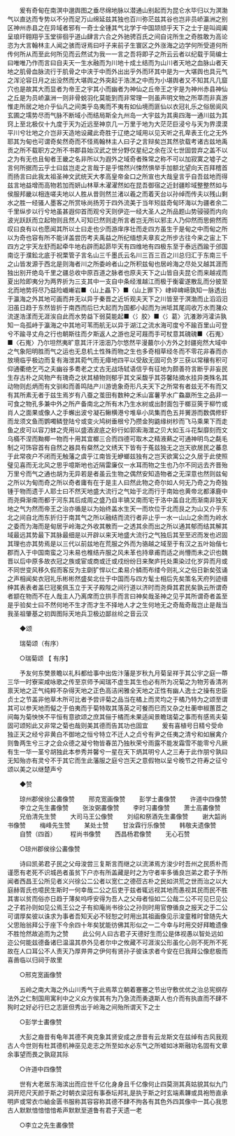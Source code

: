 <!-- { "loadSidebar": true } -->
　　爰有奇甸在南溟中邈舆图之垂尽绵地脉以潜通山别起而为昆仑水毕归以为溟渤气以直达而专势以不分而足万山绵延兹其独也百川弥茫兹其谷也岂非员峤瀛洲之别区神州赤县之在异域者邪有一奇士全锺其气北学于中国颉颃乎天下之士于是叫阊阖呈琅玕翱翔乎玉堂徘徊乎道山肆言六合之外驰骋百氏之间自诧所生之奇胜敢为高论恣为大言翰林主人闻之骇而讶焉曰吁子来前子生寰区之外涨海之边学何所受道何所传何所从而至此何所见而云然试为我一一言之吾将即子之所云云者以纪载于简编士曰唯唯乃作而言曰自夫天一生水融而为川地十成土结而为山川者天地之血脉山者天地之肌骨血脉流行于肌骨之中浃于中而外出出乎外而环其中是为一大堪舆也具元气之浑沦容日月之出没然而大堪舆之外突起于浩溔之中而为小堪舆者又不知其凡几窟穴也是故其大而显者为帝王之宇其小而幽者为神仙之丘帝王之宇是为神州赤县神仙之丘是为员峤瀛洲一则非骨蜕羽化莫能到而非常理一则虽声明文物之所萃而非真游惟走所居之地介乎仙凡之间类乎岛夷而不夷有如仙境而匪仙以衣冠礼乐之俗居阆风玄圃之壖势尽而气脉不断域小而结局斯全九州岛一大宇兹为其奥四海一通川兹为其窍上至北极仅十九度于天为近远至神京几一万里于地为大茫茫巨浸兮与天为界漠漠平川兮壮地之介岂非天造地设藏此奇胜于辽绝之域用以见天听之孔卑表王化之无外耶其为甸也可谓奇矣然奇而不怪焉翰林主人曰子之言辩矣岂其然欤载考诸古兹地禹贡之所不载职方之所不书郡县始汉武之世分野仅星纪之余在汉七世固尝弃之盖不以之为有无也且甸者王畿之名非所以为遐外之域奇者殊常之称不可以加寂寞之墟子之言何所据而云乎士曰兹岂走之言哉于是乎惕然兴悚然惧举手加额北望向天百拜稽首而扬言曰此我太祖圣神文武统天大孝高皇帝金口之所宣也大哉皇言乎自吾兹地而得兹言地益增而高物若加而妍山林草木濯濯然如在昆吾御宿之近封疆畛域整整然如与侯服邦畿以相连嗟夫地以人胜从昔则然兰渚以羲之而着天台以孙绰而传夫以残山剩水之胜一经骚人墨客之所赏咏尚扬芳于四外流美于当年矧兹奇甸环海以为疆者余二千里纵步以行兮地虽甚遐仰首而观兮天则伊迩一经大圣人之所品题山势骎骎而内向波光跃跃而立起物则且然人可知巳然则走所言者岂无所以邪主人乃仰然而思俯然而叹曰良有以也愿闻其所以士曰走也少而游庠序壮而走四方虽生于是甸之中而甸之所以为奇也容有所不能详盖尝历考夫禹益之所纪缅想夫章亥之所步古往今来之宙上下四方之宇天左舒而起牵牛地右辟而起昴毕天有四维地有四极东至于泰远西踰于邠国南讫于濮鈆北底于祝栗管子言名山三千墨氏云名川三百三百之川总归汇于东南三千之山皆发源于西北是则海者川之所委岭者山之所积兹甸也居岭海之尽处又越其涯而独出别开绝岛千里之疆总收中原百道之脉者也原夫天下之山皆自夫昆仑而来越戎而夏出险即夷分为两界折为三支其中一支自中条经淮越江而极于衡霍遂散乱而分披至北而地势将尽乃益险巇嶃岩■〈山上畾下〉■〈山上罪下〉峍崪崥崹孰知一脉透出于瀛海之外其地可画而井无以异于秦晋之近圻观夫天下之川皆至于溟渤而止滔滔汨汨虽日趋于东然皆折于南西而后巳大起而为国都小起而为洲坻其尾闾收万水而潴众流遂浩漾而无涯涘自此而水势益下弱莫能起■〈氵胶〉■〈氵葛〉沆瀁渺沔瀖泋孰知一岛孤峙于瀛海之中其地可苇而航无以异于湖江之流水海可度兮不踰百里山可登兮不踰寻丈舟之行也朝斯往而夕斯返人之游也足可屐而手可杖意其磈磈■〈石嵬〉■〈石嵬〉乃尔坦然夷旷意其汗汗沺沺乃尔悠然平漫蕞尔小方外之封疆宛然大域中之气象阳明胜而气之运也无息机土性殊而物之生也多奇相草经冬而不零花非春而亦放境临乎极边而复有海泄其菀气而无瘴地四平以受敌无固可负岁三获以常穰有积可仰通衢绝乞丐之夫幽谷多耈老之丈古无战场轼语信乎有征地为颇善符言断乎非妄民生存古朴之风物产有瑰奇之状其植物则郁乎其文采馥乎其芬馨陆摘水挂异类殊名其动物则彪炳而有文驯和而善鸣陆产川游诡象奇形凡夫天下之所常有者兹无不有而又有其所素无者于兹生焉岁有八蚕之茧田有数种之禾山富薯芋水广鱻蠃所生之品非一可食之物孔多兼中外之所产备南北之所有木乃生水树或出酎面包于榔豆筴于柳竹或肖人之面果或像人之手蠏出波兮凝石鳅横港兮堆阜小凤集而色五并黉游而数偶修虾而龙须文鱼而鹦噣鳞登陆兮或变火鸠树垂根兮乃攒金狗鼪缘树杪而飞马乘果下而走鱼之皮可以容刀蚌之壳用以盛酒波底之砂行如郭索海澨之贝大如玉斗花梨靡刻而文乌樠不涅而黝椰一物而十用其宜榔三合而四德可取木之精液爇之可通神明鸟之氄毛制之可饰容首有自然之器具有粲然之文绣天下皆有于菟兹独无之岂天欲居民之蕃息于此常夜户不闭而无触藩之虞乎江南皆无蛜螂兹独有之岂天欲寓公之久居于此使照璧见喜而无北风之思乎噫斯地也近隔雷廉仅一水耳而物之生也乃尔不同远去齐晋殆万里兮而气之通也胡为无异若是者虽云生物之偶然安知造物者之无深意也然则兹甸之所以为甸而奇之所以奇者庸有在于是主人曰然此物之奇尔如人何无乃奇之为奇独锺于物而遗于人耶士曰不然天地盛大流行之气始于北而行于南始也黄帝北都涿鹿中而尧舜渐南而都于河东其后成周之盛乃自丰镐又南而宅于洛中盖自北而渐南非独天地之气为然而帝王之治亦循是以为始终盖水生天一而坎位于北而艮之为山又介乎东北之间自北而东折归于南其气之所以融结而流行者非止乎一水一山山之余而为岭水之委而为海而是甸居乎岭海之外收其散而一之透其余而出之所以通其郁而结其解其域最远其势最下其脉最细是以开辟以来天地盛大流行之气独后其至至迟而发也迟固其理也亦其势焉是以三代以前兹地在荒服之外而为骆越之域至于有汉之五叶始偕七郡而入于中国南蛮之习未易也椎结卉服之风未革也持章甫而适之尚懵而未之识也魏晋以后中原多故衣冠之族或宦或商或迁或戍纷纷日来聚庐托处熏染过化岁异而月或不同世变风移久假而客反为主劘犷悍以仁柔易介鳞而布缕今则礼义之俗日新矣弦诵之声相闻矣衣冠礼乐彬彬然盛矣北仕于中国而与四方髦士相后先矣策名天府列迹缙绅其表表者盖巳冠冕佩玉立于天子殿陛之间行道以济时而尧舜其君民矣孰云所谓奇者颛在物而不在人哉主人乃离席而立拱手而言曰神矣哉圣神之见乎其所谓奇者盖至是乎验矣士曰不然何地不生才而才生不择地人才之生何地无之奇哉奇哉岂止是哉当我圣祖肇基之初舆图际天地兵卫极边鄙丝纶之音云汉 

　　◆颂 

　　瑞菊颂（有序） 

　　○瑞菊颂 【 有序】 

　　予友何东樊景瞻以礼科都给事中出佐汴藩是岁秋九月菊呈祥于其公宇之庭一蔕三华一时寮寀咸咏歌之传至京师予闻瑞不虚生其生也必有所为况菊之为物芳香清冽禀天地之正气纯粹不杂得天地之正色高洁闲雅全天地之正性有幽人逸士之操有忠臣贞士之节盖非他草木所可比者予尝评菊之品当在橘上而灵均之于橘乃特为之颂至谓其可以参天地而儗之于伯夷而于菊特取其落英之可餐而巳而又杂之杜蘅申椒蕙茝之间每为菊怏怏不平恒有意欲颂之庶其俪于橘而未果适闻景瞻瑞菊之事而有感焉夫菊固可颂矧此又非常之菊也哉则美其德而告其功也固宜 
　　爰有喜植号日精兮受命独正天之经兮非黄白不御地之恒兮特立不迁人之贞兮有尹之任夷之清兮和如展禽介则鲁两生兮三才之会众德之凝兮物皆春茁乃独秋荣兮雨露不能发霜雪不能零兮凡厥有生一华一茎兮胡独此本参秀并馨兮一星在天下炳其明兮人之三寿于此作朋兮孰曰无知殆亦有灵兮不于其它而生此藩服之庭兮岂天之意假物以呈兮晚节之符寿之征兮颂以美之以继楚声兮 

　　◆赞 

　　琼州郡侯徐公畵像赞 
　　邢克宽画像赞 
　　彭学士畵像赞 
　　许道中四像赞 
　　李立之先生畵像赞 
　　张汝弼畵像赞 
　　李时习畵像赞 
　　萧士高畵像赞 
　　兄伯清先生赞 
　　大司马王公像赞 
　　刘绍和祭酒先生畵像赞 
　　谢大韶尚书像赞 
　　梅峰先生赞 
　　某处士赞 
　　甘汝霖行乐像赞 
　　韩敬夫遗像赞 
　　自赞（四首） 
　　程尚书像赞 
　　西昌杨君像赞 
　　无心石赞 

　　○琼州郡侯徐公畵像赞 

　　诗曰凯弟君子民之父母浚尝三复斯言而继之以流涕焉方浚少时吾州之民质朴而谨愿有老死不识城邑者虽贫下户亦有所盖藏是时之为守者率多循良岂弟之君子予所闻者西昌王公所见者义兴徐公二公者以宽仁之德莅古朴之民如洪荒之世而治之以大庭赫胥氏也噫民生斯时一何幸哉二公之后吏于兹者辄远视其地而愚视其民而民不胜其害以贫而俗亦日趋于薄矣呜呼安得为吾人之父母者恒如二公哉二公不可见巳见公之子若孙则如见公焉王公之子有抑庵尚书徐公之孙则时用官僚循良之报天之于二公可谓厚矣彼以诛求为事者吾知天必不轻恕之时用出其祖画像见示浚童稚时曾随先大父思贻翁拜公于座下今余四十年矣犹能彷佛其形似之一二今幸与时用交好拜瞻遗像不胜怆然故追而为之赞 
　　此公何人曰古君子天德好生而公是体视愚以智处远如迩公何能兹德备诸巳温温其恭外见者尔中之攸藏不可涯涘公形虽化心则不死所不死故在人口耳公不人责天乃厚畀畀之伊何有贤孙子彼诛求者今安在巳我拜公像悲极而喜啚临以归祠于故里 

　　○邢克宽画像赞 

　　五岭之南大海之外山川秀气于此焉萃立朝着蹇蹇之节出守敷优优之治总宪纲存法外之仁制国用寓利中之义众方俟其有为乃急流而勇退斯人也介而有执直而不肆不狥时之好必行巳之志匪但秀出于岭海之间殆所谓天下之士 

　　○彭学士畵像赞 

　　大彭之裔昔有龟年其德不爽克象其贤安成之彦昔有云龙斯文在兹绰有古风我观古人今世则有杜其德机神巫见走志之所至如水必东气之所嘘如冰斯融功名固有文章余事望而畏之孰窥其际 

　　○许道中四像赞 

　　世有大老居东海滨出而应世千亿化身身且千亿像何止四莫测其真姑貌其似九门洞开咫尺天颜于斯之时朝衣梁冠有事泰坛邦礼是执于斯之时玄端素韠或具袍笏直承明庐或常衣巾紬金匮书服称其容容称其德不肆不拘各有其色外四其像中一其心我思古人默默愔愔愔愔希声默默至道鲁有君子天遗一老 

　　○李立之先生畵像赞 

